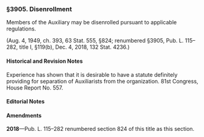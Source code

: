 ### §3905. Disenrollment ###

Members of the Auxiliary may be disenrolled pursuant to applicable regulations.

(Aug. 4, 1949, ch. 393, 63 Stat. 555, §824; renumbered §3905, Pub. L. 115–282, title I, §119(b), Dec. 4, 2018, 132 Stat. 4236.)

#### Historical and Revision Notes ####

Experience has shown that it is desirable to have a statute definitely providing for separation of Auxiliarists from the organization. 81st Congress, House Report No. 557.

#### **Editorial Notes** ####

#### Amendments ####

**2018**—Pub. L. 115–282 renumbered section 824 of this title as this section.